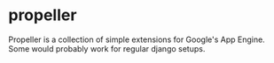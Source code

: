 # propeller

Propeller is a collection of simple extensions for Google's App Engine.
Some would probably work for regular django setups.

